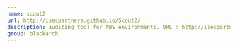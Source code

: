 ```yaml
---
name: scout2
url: http://isecpartners.github.io/Scout2/
description: auditing tool for AWS environments. URL : http://isecpartners.github.io/Scout2/ Groups : blackarch blackarch-scanner blackarch-fuzzer
group: blackarch
---
```

